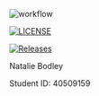 ![workflow](https://github.com/nabodley/sem/actions/workflows/main.yml/badge.svg)

[![LICENSE](https://img.shields.io/github/license/nabodley/sem.svg?style=flat-square)](https://github.com/nabodley/sem/blob/master/LICENSE)

[![Releases](https://img.shields.io/github/release/nabodley/sem/all.svg?style=flat-square)](https://github.com/nabodley/sem/releases)

Natalie Bodley

Student ID: 40509159
